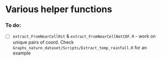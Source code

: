 # Various helper functions

### To do:
- [ ] `extract_FromNearCellRst` & `extract_FromNearCellNetCDF.R` - work on unique pairs of coord.
Check `Graphs_nature_dataset/Scripts/Extract_temp_rainfall.R` for an example